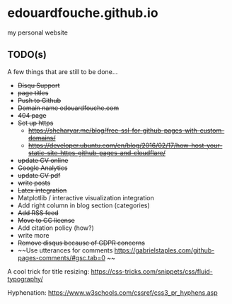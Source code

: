 # edouardfouche.github.io
my personal website

TODO(s)
-------

A few things that are still to be done... 

- ~~Disqu Support~~
- ~~page titles~~
- ~~Push to Github~~
- ~~Domain name edouardfouche.com~~
- ~~404 page~~
- ~~Set up https~~
	- ~~https://sheharyar.me/blog/free-ssl-for-github-pages-with-custom-domains/~~
	- ~~https://developer.ubuntu.com/en/blog/2016/02/17/how-host-your-static-site-https-github-pages-and-cloudflare/~~
- ~~update CV online~~
- ~~Google Analytics~~
- ~~update CV pdf~~
- ~~write posts~~
- ~~Latex integration~~
- Matplotlib / interactive visualization integration 
- Add right column in blog section (categories)
- ~~Add RSS feed~~
- ~~Move to CC license~~ 
- Add citation policy (how?)
- write more
- ~~Remove disqus because of GDPR concerns~~
- ~~Use utterances for comments https://gabrielstaples.com/github-pages-comments/#gsc.tab=0 ~~

A cool trick for title resizing: https://css-tricks.com/snippets/css/fluid-typography/

Hyphenation: https://www.w3schools.com/cssref/css3_pr_hyphens.asp